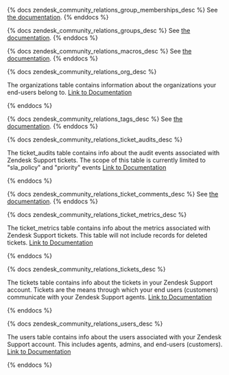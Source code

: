 {% docs zendesk_community_relations_group_memberships_desc %}
See [the documentation](https://developer.zendesk.com/rest_api/docs/support/group_memberships#group-memberships).
{% enddocs %}

{% docs zendesk_community_relations_groups_desc %}
See [the documentation](https://developer.zendesk.com/rest_api/docs/support/groups).
{% enddocs %}

{% docs zendesk_community_relations_macros_desc %}
See [the documentation](https://developer.zendesk.com/rest_api/docs/support/macros).
{% enddocs %}

{% docs zendesk_community_relations_org_desc %}

The organizations table contains information about the organizations your end-users belong to. [Link to Documentation](https://www.stitchdata.com/docs/integrations/saas/zendesk#organizations)

{% enddocs %}
 
{% docs zendesk_community_relations_tags_desc %}
See [the documentation](http://developer.zendesk.com/rest_api/docs/support/tags).
{% enddocs %}

{% docs zendesk_community_relations_ticket_audits_desc %}

The ticket_audits table contains info about the audit events associated with Zendesk Support tickets. The scope of this table is currently limited to "sla_policy" and "priority" events [Link to Documentation](https://www.stitchdata.com/docs/integrations/saas/zendesk#ticket-audits)

{% enddocs %}

{% docs zendesk_community_relations_ticket_comments_desc %}
See [the documentation](https://developer.zendesk.com/rest_api/docs/support/ticket_comments).
{% enddocs %}

{% docs zendesk_community_relations_ticket_metrics_desc %}

The ticket_metrics table contains info about the metrics associated with Zendesk Support tickets. This table will not include records for deleted tickets. [Link to Documentation](https://www.stitchdata.com/docs/integrations/saas/zendesk#ticket-metrics)

{% enddocs %}

{% docs zendesk_community_relations_tickets_desc %}

The tickets table contains info about the tickets in your Zendesk Support account. Tickets are the means through which your end users (customers) communicate with your Zendesk Support agents. [Link to Documentation](https://www.stitchdata.com/docs/integrations/saas/zendesk#tickets)

{% enddocs %}

{% docs zendesk_community_relations_users_desc %}

The users table contains info about the users associated with your Zendesk Support account. This includes agents, admins, and end-users (customers). [Link to Documentation](https://www.stitchdata.com/docs/integrations/saas/zendesk#users)

{% enddocs %}